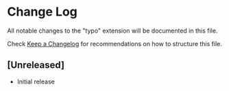 # Change Log
All notable changes to the "typo" extension will be documented in this file.

Check [Keep a Changelog](http://keepachangelog.com/) for recommendations on how to structure this file.

## [Unreleased]
- Initial release